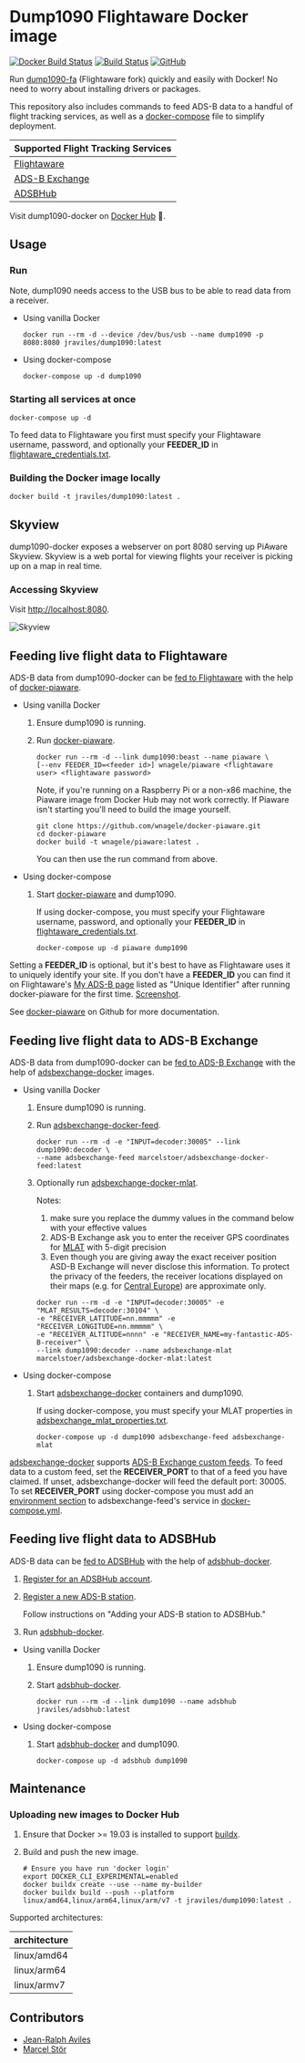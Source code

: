 # Dump1090 Flightaware Docker image

[![Docker Build Status](https://img.shields.io/docker/build/jraviles/dump1090.svg)](https://hub.docker.com/r/jraviles/dump1090/)
[![Build Status](https://travis-ci.com/jeanralphaviles/dump1090-docker.svg?branch=master)](https://travis-ci.com/jeanralphaviles/dump1090-docker)
[![GitHub](https://img.shields.io/github/license/jeanralphaviles/dump1090-docker.svg)](https://github.com/jeanralphaviles/dump1090-docker)

Run [dump1090-fa](https://github.com/flightaware/dump1090) (Flightaware fork)
quickly and easily with Docker! No need to worry about installing drivers or
packages.

This repository also includes commands to feed ADS-B data to a handful of
flight tracking services, as well as a
[docker-compose](https://docs.docker.com/compose/overview) file to simplify
deployment.

| Supported Flight Tracking Services               |
|------------------------------------------------  |
| [Flightaware](https://flightaware.com/adsb)      |
| [ADS-B Exchange](https://www.adsbexchange.com)   |
| [ADSBHub](http://www.adsbhub.org)                |

Visit dump1090-docker on
[Docker Hub](https://hub.docker.com/r/jraviles/dump1090) :whale:.

## Usage

### Run

Note, dump1090 needs access to the USB bus to be able to read data from a
receiver.

* Using vanilla Docker

  ```shell
  docker run --rm -d --device /dev/bus/usb --name dump1090 -p 8080:8080 jraviles/dump1090:latest
  ```

* Using docker-compose

  ```shell
  docker-compose up -d dump1090
  ```

### Starting all services at once

```shell
docker-compose up -d
```

To feed data to Flightaware you first must specify your Flightaware username,
password, and optionally your **FEEDER_ID** in
[flightaware\_credentials.txt](https://github.com/jeanralphaviles/dump1090-docker/blob/master/flightaware_credentials.txt).

### Building the Docker image locally

```shell
docker build -t jraviles/dump1090:latest .
```

## Skyview

dump1090-docker exposes a webserver on port 8080 serving up PiAware Skyview.
Skyview is a web portal for viewing flights your receiver is picking up on a
map in real time.

### Accessing Skyview

Visit <http://localhost:8080>.

![Skyview](https://github.com/jeanralphaviles/dump1090-docker/raw/master/images/skyview.png)

## Feeding live flight data to Flightaware

ADS-B data from dump1090-docker can be
[fed to Flightaware](https://flightaware.com/adsb) with the help of
[docker-piaware](https://github.com/wnagele/docker-piaware).

* Using vanilla Docker

  1. Ensure dump1090 is running.

  1. Run [docker-piaware](https://github.com/wnagele/docker-piaware).

     ```shell
     docker run --rm -d --link dump1090:beast --name piaware \
     [--env FEEDER_ID=<feeder id>] wnagele/piaware <flightaware user> <flightaware password>
     ```

     Note, if you're running on a Raspberry Pi or a non-x86 machine, the
     Piaware image from Docker Hub may not work correctly. If Piaware isn't
     starting you'll need to build the image yourself.

     ```shell
     git clone https://github.com/wnagele/docker-piaware.git
     cd docker-piaware
     docker build -t wnagele/piaware:latest .
     ```

     You can then use the run command from above.

* Using docker-compose

  1. Start [docker-piaware](https://github.com/wnagele/docker-piaware) and
     dump1090.

     If using docker-compose, you must specify your Flightaware username,
     password, and optionally your **FEEDER_ID** in
     [flightaware\_credentials.txt](https://github.com/jeanralphaviles/dump1090-docker/blob/master/flightaware_credentials.txt).

     ```shell
     docker-compose up -d piaware dump1090
     ```

Setting a **FEEDER\_ID** is optional, but it's best to have as Flightaware uses
it to uniquely identify your site. If you don't have a **FEEDER\_ID** you can
find it on Flightaware's [My ADS-B
page](https://flightaware.com/adsb/stats/user/) listed as "Unique Identifier"
after running docker-piaware for the first time.
[Screenshot](https://github.com/jeanralphaviles/dump1090-docker/raw/master/images/feeder_id.png).

See [docker-piaware](https://github.com/wnagele/docker-piaware) on Github for
more documentation.

## Feeding live flight data to ADS-B Exchange

ADS-B data from dump1090-docker can be
[fed to ADS-B Exchange](https://www.adsbexchange.com/how-to-feed) with the help
of [adsbexchange-docker](https://hub.docker.com/search?q=marcelstoer%2Fadsbexchange&type=image) images.

* Using vanilla Docker

  1. Ensure dump1090 is running.

  1. Run [adsbexchange-docker-feed](https://github.com/marcelstoer/adsbexchange-docker).

     ```shell
     docker run --rm -d -e "INPUT=decoder:30005" --link dump1090:decoder \
     --name adsbexchange-feed marcelstoer/adsbexchange-docker-feed:latest
     ```

  1. Optionally run [adsbexchange-docker-mlat](https://github.com/marcelstoer/adsbexchange-docker).

     Notes:

     1. make sure you replace the dummy values in the command below with your
     effective values
     1. ADS-B Exchange ask you to enter the receiver GPS coordinates for
     [MLAT](https://en.wikipedia.org/wiki/Multilateration) with 5-digit precision
     1. Even though you are giving away the exact receiver position ASD-B
     Exchange will never disclose this information. To protect the privacy of
     the feeders, the receiver locations displayed on their maps (e.g. for
     [Central Europe](https://adsbexchange.com/coverage-4B/)) are approximate
     only.

     ```shell
     docker run --rm -d -e "INPUT=decoder:30005" -e "MLAT_RESULTS=decoder:30104" \
     -e "RECEIVER_LATITUDE=nn.mmmmm" -e "RECEIVER_LONGITUDE=nn.mmmmm" \
     -e "RECEIVER_ALTITUDE=nnnn" -e "RECEIVER_NAME=my-fantastic-ADS-B-receiver" \
     --link dump1090:decoder --name adsbexchange-mlat marcelstoer/adsbexchange-docker-mlat:latest
     ```

* Using docker-compose

  1. Start
     [adsbexchange-docker](https://github.com/marcelstoer/adsbexchange-docker) containers and
     dump1090.

     If using docker-compose, you must specify your MLAT properties in
     [adsbexchange\_mlat\_properties.txt](https://github.com/jeanralphaviles/dump1090-docker/blob/master/adsbexchange_mlat_properties.txt).

     ```shell
     docker-compose up -d dump1090 adsbexchange-feed adsbexchange-mlat
     ```

[adsbexchange-docker](https://github.com/marcelstoer/adsbexchange-docker)
supports
[ADS-B Exchange custom feeds](https://www.adsbexchange.com/how-to-feed/custom-feed-how-to).
To feed data to a custom feed, set the **RECEIVER\_PORT** to that of a feed you
have claimed. If unset, adsbexchange-docker will feed the default port: 30005\.
To set **RECEIVER_PORT** using docker-compose you must add an
[environment section](https://docs.docker.com/compose/compose-file/#environment) to
adsbexchange-feed's service in
[docker-compose.yml](https://github.com/jeanralphaviles/dump1090-docker/blob/master/docker-compose.yml).

## Feeding live flight data to ADSBHub

ADS-B data can be [fed to ADSBHub](http://www.adsbhub.org/howtofeed.php) with
the help of [adsbhub-docker](https://github.com/jeanralphaviles/adsbhub-docker).

1. [Register for an ADSBHub account](http://www.adsbhub.org/register.php).

1. [Register a new ADS-B station](http://www.adsbhub.org/howtofeed.php).

   Follow instructions on "Adding your ADS-B station to ADSBHub."

1. Run [adsbhub-docker](https://github.com/jeanralphaviles/adsbhub-docker).

* Using vanilla Docker

  1. Ensure dump1090 is running.

  1. Start [adsbhub-docker](https://github.com/jeanralphaviles/adsbhub-docker).

     ```shell
     docker run --rm -d --link dump1090 --name adsbhub jraviles/adsbhub:latest
     ```

* Using docker-compose

  1. Start [adsbhub-docker](https://github.com/jeanralphaviles/adsbhub-docker)
     and dump1090.

     ```shell
     docker-compose up -d adsbhub dump1090
     ```

## Maintenance

### Uploading new images to Docker Hub

1. Ensure that Docker >= 19.03 is installed to support
   [buildx](https://docs.docker.com/buildx/working-with-buildx/).

1. Build and push the new image.

   ```shell
   # Ensure you have run 'docker login'
   export DOCKER_CLI_EXPERIMENTAL=enabled
   docker buildx create --use --name my-builder
   docker buildx build --push --platform linux/amd64,linux/arm64,linux/arm/v7 -t jraviles/dump1090:latest .
   ```

Supported architectures:

| architecture  |
| ------------  |
| linux/amd64   |
| linux/arm64   |
| linux/armv7   |

## Contributors

* [Jean-Ralph Aviles](https://github.com/jeanralphaviles)
* [Marcel Stör](https://github.com/marcelstoer)
